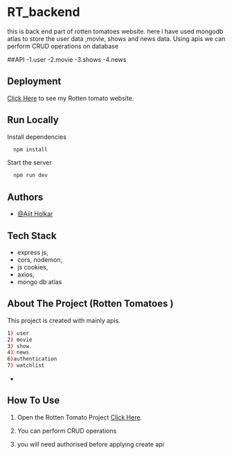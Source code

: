 # RT_backend
this is back end part of rotten tomatoes website.
here i have used mongodb atlas to store the user data ,movie, shows and news data.
Using apis we can perform CRUD operations on database


##API
-1.user
-2.movie
-3.shows
-4.news





## Deployment

[Click Here](https://vercel.com/ajit-gyandev-holkars-projects/rt-backend/6haRhVRrQLmPzTE3hjAwPp4B5JwK) to see my Rotten tomato website.

## Run Locally

Install dependencies

```bash
  npm install
```

Start the server

```bash
  npm run dev
```

## Authors

- [@Ajit Holkar]()
  


## Tech Stack
- express js,
- cors,
  nodemon,
- js cookies,
- axios,
- mongo db atlas
  


## About The Project (Rotten Tomatoes )
This project is created with mainly apis.
```bash
1) user
2) movie
3) show
4) news
6)authentication
7) watchlist
```
- 


## How To Use

1) Open the Rotten Tomato Project [Click Here](https://vercel.com/ajit-gyandev-holkars-projects/rt-backend/6haRhVRrQLmPzTE3hjAwPp4B5JwK).

2) You can perform CRUD operations 

3) you will need authorised before applying create api 

  


